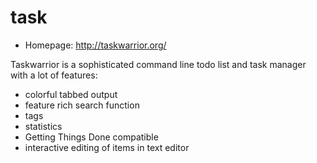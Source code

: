 # task

* Homepage: http://taskwarrior.org/

Taskwarrior is a sophisticated command line todo list and task manager
 with a lot of features:

  * colorful tabbed output
  * feature rich search function
  * tags
  * statistics
  * Getting Things Done compatible
  * interactive editing of items in text editor
